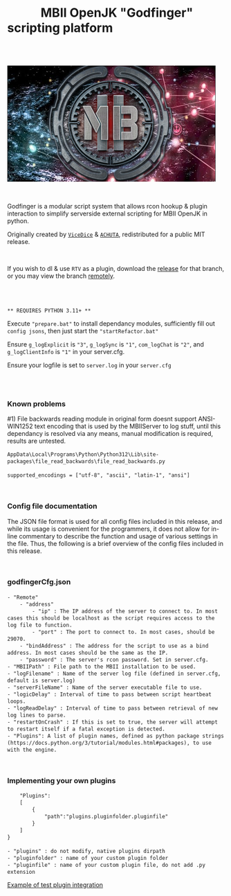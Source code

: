 # ㅤㅤㅤMBII OpenJK "Godfinger" scripting platform

</br>

ㅤㅤㅤㅤㅤㅤㅤㅤㅤㅤㅤ![GC logo](https://github.com/MBII-Galactic-Conquest/clientize/blob/main/gc.png)

</br>

Godfinger is a modular script system that allows rcon hookup &amp; plugin interaction to simplify serverside external scripting for MBII OpenJK in python.

Originally created by [`ViceDice`](https://github.com/ViceDice) & [`ACHUTA`](https://github.com/mantlar), redistributed for a public MIT release.

</br>

If you wish to dl & use `RTV` as a plugin, download the [release](https://github.com/MBII-Galactic-Conquest/godfinger/releases) for that branch, or you may view the branch [remotely](https://github.com/MBII-Galactic-Conquest/godfinger/tree/plugins/rtv).

</br>

</br>

`** REQUIRES PYTHON 3.11+ **`

Execute `"prepare.bat"` to install dependancy modules, sufficiently fill out `config jsons`, then just start the `"startRefactor.bat"`

Ensure `g_logExplicit` is `"3"`, `g_logSync` is `"1"`, `com_logChat` is `"2"`, and `g_logClientInfo` is `"1"` in your server.cfg.

Ensure your logfile is set to `server.log` in your `server.cfg`


</br>
</br>


### **Known problems**

#1) File backwards reading module in original form doesnt support ANSI-WIN1252 text encoding that is used by the MBIIServer to log stuff, until this dependancy is resolved via any means, manual modification is required, results are untested.

```
AppData\Local\Programs\Python\Python312\Lib\site-packages\file_read_backwards\file_read_backwards.py

supported_encodings = ["utf-8", "ascii", "latin-1", "ansi"]
```

</br>

### **Config file documentation**

The JSON file format is used for all config files included in this release, and while its usage is convenient for the programmers, it does not allow for in-line commentary to describe the function and usage of various settings in the file. Thus, the following is a brief overview of the config files included in this release.

</br>

### **godfingerCfg.json**
```
- "Remote"
    - "address"
        - "ip" : The IP address of the server to connect to. In most cases this should be localhost as the script requires access to the log file to function.
        - "port" : The port to connect to. In most cases, should be 29070.
    - "bindAddress" : The address for the script to use as a bind address. In most cases should be the same as the IP.
    - "password" : The server's rcon password. Set in server.cfg.
- "MBIIPath" : File path to the MBII installation to be used.
- "logFilename" : Name of the server log file (defined in server.cfg, default is server.log)
- "serverFileName" : Name of the server executable file to use.
- "logicDelay" : Interval of time to pass between script heartbeat loops.
- "logReadDelay" : Interval of time to pass between retrieval of new log lines to parse.
- "restartOnCrash" : If this is set to true, the server will attempt to restart itself if a fatal exception is detected.
- "Plugins": A list of plugin names, defined as python package strings (https://docs.python.org/3/tutorial/modules.html#packages), to use with the engine.
```

</br>

### **Implementing your own plugins**
```
    "Plugins":
    [
        {
            "path":"plugins.pluginfolder.pluginfile"
        }
    ]
}

- "plugins" : do not modify, native plugins dirpath
- "pluginfolder" : name of your custom plugin folder
- "pluginfile" : name of your custom plugin file, do not add .py extension
```

[Example of test plugin integration](https://github.com/MBII-Galactic-Conquest/godfinger/blob/main/plugins/test/testPlugin.py)
